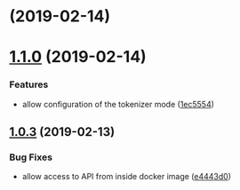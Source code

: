# [](https://github.com/fritz-c/kuromoji_api_docker/compare/v1.1.0...v) (2019-02-14)



# [1.1.0](https://github.com/fritz-c/kuromoji_api_docker/compare/v1.0.3...v1.1.0) (2019-02-14)


### Features

* allow configuration of the tokenizer mode ([1ec5554](https://github.com/fritz-c/kuromoji_api_docker/commit/1ec5554))



## [1.0.3](https://github.com/fritz-c/kuromoji_api_docker/compare/e4443d0...v1.0.3) (2019-02-13)


### Bug Fixes

* allow access to API from inside docker image ([e4443d0](https://github.com/fritz-c/kuromoji_api_docker/commit/e4443d0))



